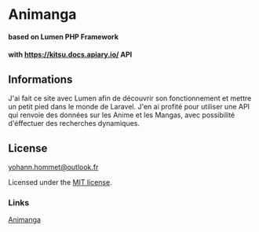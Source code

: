 # Animanga
#### based on Lumen PHP Framework
#### with https://kitsu.docs.apiary.io/ API
  
  
## Informations
J'ai fait ce site avec Lumen afin de découvrir son fonctionnement et mettre un petit pied dans le monde de Laravel.
J'en ai profité pour utiliser une API qui renvoie des données sur les Anime et les Mangas, avec possibilité d'éffectuer des recherches dynamiques.
  
  
## License
yohann.hommet@outlook.fr  

Licensed under the [MIT license](https://opensource.org/licenses/MIT).

### Links
[Animanga](https://api-animanga.herokuapp.com/)
